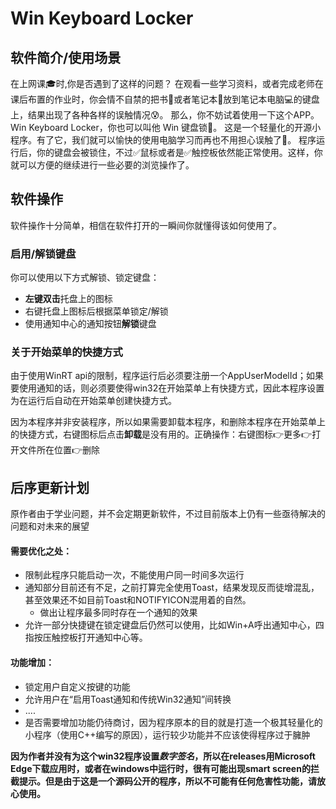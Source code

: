 # Win Keyboard Locker

## 软件简介/使用场景

在上网课🎓时,你是否遇到了这样的问题？
在观看一些学习资料，或者完成老师在课后布置的作业时，你会情不自禁的把书📖或者笔记本📔放到笔记本电脑💻的键盘上，结果出现了各种各样的误触情况😰。
那么，你不妨试着使用一下这个APP。
Win Keyboard Locker，你也可以叫他 Win 键盘锁🔐。 这是一个轻量化的开源小程序。有了它，我们就可以愉快的使用电脑学习而再也不用担心误触了🎉。
程序运行后，你的键盘会被锁住，不过✅鼠标或者是✅触控板依然能正常使用。这样，你就可以方便的继续进行一些必要的浏览操作了。

## 软件操作

软件操作十分简单，相信在软件打开的一瞬间你就懂得该如何使用了。

### 启用/解锁键盘

你可以使用以下方式解锁、锁定键盘：

+ **左键双击**托盘上的图标
+ 右键托盘上图标后根据菜单锁定/解锁
+ 使用通知中心的通知按钮**解锁**键盘

### 关于开始菜单的快捷方式

由于使用WinRT api的限制，程序运行后必须要注册一个AppUserModelId；如果要使用通知的话，则必须要使得win32在开始菜单上有快捷方式，因此本程序设置为在运行后自动在开始菜单创建快捷方式。

因为本程序并非安装程序，所以如果需要卸载本程序，和删除本程序在开始菜单上的快捷方式，右键图标后点击**卸载**是没有用的。正确操作：右键图标👉更多👉打开文件所在位置👉删除

## 后序更新计划

原作者由于学业问题，并不会定期更新软件，不过目前版本上仍有一些亟待解决的问题和对未来的展望

#### 需要优化之处：

+ 限制此程序只能启动一次，不能使用户同一时间多次运行
+ 通知部分目前还有不足，之前打算完全使用Toast，结果发现反而徒增混乱，甚至效果还不如目前Toast和NOTIFYICON混用着的自然。
  + 做出让程序最多同时存在一个通知的效果
+ 允许一部分快捷键在锁定键盘后仍然可以使用，比如Win+A呼出通知中心，四指按压触控板打开通知中心等。

#### 功能增加：

+ 锁定用户自定义按键的功能
+ 允许用户在“启用Toast通知和传统Win32通知”间转换
+ ....
+ 是否需要增加功能仍待商讨，因为程序原本的目的就是打造一个极其轻量化的小程序（使用C++编写的原因），运行较少功能并不应该使得程序过于臃肿

**因为作者并没有为这个win32程序设置*数字签名*，所以在releases用Microsoft Edge下载应用时，或者在windows中运行时，很有可能出现smart screen的拦截提示。但是由于这是一个源码公开的程序，所以不可能有任何危害性功能，请放心使用。**
